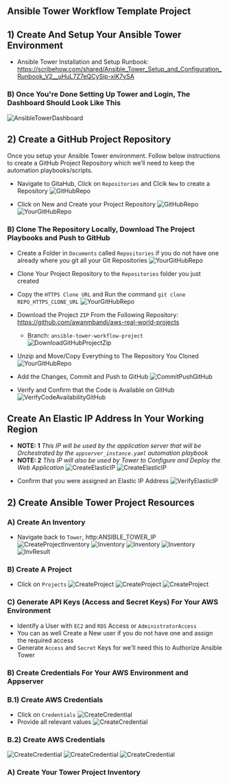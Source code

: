 ## Ansible Tower Workflow Template Project

## 1) Create And Setup Your Ansible Tower Environment
- Ansible Tower Installation and Setup Runbook: https://scribehow.com/shared/Ansible_Tower_Setup_and_Configuration_Runbook_V2__uHuL7Z7eQCySip-xiK7ySA 

### B) Once You're Done Setting Up Tower and Login, The Dashboard Should Look Like This
![AnsibleTowerDashboard](https://github.com/awanmbandi/aws-real-world-projects/blob/project-resources-docs/images/Screen%20Shot%202023-11-14%20at%2011.43.19%20AM.png)

## 2) Create a GitHub Project Repository
Once you setup your Ansible Tower environment. Follow below instructions to create a GitHub Project  Repository which we’ll need to keep the automation playbooks/scripts.
- Navigate to GitaHub, Click on `Repositories` and Clcik `New` to create a Repository
![GitHubRepo](https://github.com/awanmbandi/aws-real-world-projects/blob/project-resources-docs/images/Screen%20Shot%202023-11-14%20at%2011.56.09%20AM.png)

- Click on New and Create your Project Repository
![GitHubRepo](https://github.com/awanmbandi/aws-real-world-projects/blob/project-resources-docs/images/Screen%20Shot%202023-11-14%20at%2012.02.22%20PM.png)
![YourGitHubRepo](https://github.com/awanmbandi/aws-real-world-projects/blob/project-resources-docs/images/Screen%20Shot%202023-11-14%20at%2012.07.48%20PM.png)

### B) Clone The Repository Locally, Download The Project Playbooks and Push to GitHub
- Create a Folder in `Documents` called `Repositories` if you do not have one already where you git all your Git Repositories
![YourGitHubRepo](https://github.com/awanmbandi/aws-real-world-projects/blob/project-resources-docs/images/Screen%20Shot%202023-11-14%20at%2012.17.05%20PM.png)

- Clone Your Project Repository to the `Repositories` folder you just created
- Copy the `HTTPS Clone URL` and Run the command `git clone REPO_HTTPS_CLONE_URL`
![YourGitHubRepo](https://github.com/awanmbandi/aws-real-world-projects/blob/project-resources-docs/images/Screen%20Shot%202023-11-14%20at%2012.34.12%20PM.png)

- Download the Project `ZIP` From the Following Repository: https://github.com/awanmbandi/aws-real-world-projects
    - Branch: `ansible-tower-workflow-project`
![DownloadGitHubProjectZip](https://github.com/awanmbandi/aws-real-world-projects/blob/project-resources-docs/images/Screen%20Shot%202023-11-14%20at%2012.27.05%20PM.png)

- Unzip and Move/Copy Everything to The Repository You Cloned
![YourGitHubRepo](https://github.com/awanmbandi/aws-real-world-projects/blob/project-resources-docs/images/Screen%20Shot%202023-11-14%20at%201.09.34%20PM.png)

- Add the Changes, Commit and Push to GitHub
![CommitPushGitHub](https://github.com/awanmbandi/aws-real-world-projects/blob/project-resources-docs/images/Screen%20Shot%202023-11-14%20at%201.23.02%20PM.png)
- Verify and Confirm that the Code is Available on GitHub
![VerifyCodeAvailabilityGitHub](https://github.com/awanmbandi/aws-real-world-projects/blob/project-resources-docs/images/Screen%20Shot%202023-11-14%20at%201.26.05%20PM.png)

## Create An Elastic IP Address In Your Working Region
* **NOTE: 1** *This IP will be used by the application server that will be Orchestrated by the `appserver_instance.yaml` automation playbook*
* **NOTE: 2** *This IP will also be used by Tower to Configure and Deploy the Web Application*
![CreateElasticIP](https://github.com/awanmbandi/aws-real-world-projects/blob/project-resources-docs/images/Screen%20Shot%202023-11-14%20at%2011.23.41%20AM.png)
![CreateElasticIP](https://github.com/awanmbandi/aws-real-world-projects/blob/project-resources-docs/images/Screen%20Shot%202023-11-14%20at%2011.29.51%20AM.png)

- Confirm that you were assigned an Elastic IP Address
![VerifyElasticIP](https://github.com/awanmbandi/aws-real-world-projects/blob/project-resources-docs/images/Screen%20Shot%202023-11-14%20at%2011.37.36%20AM.png)

## 2) Create Ansible Tower Project Resources
### A) Create An Inventory
- Navigate back to `Tower`, http:ANSIBLE_TOWER_IP
![CreateProjectInventory](https://github.com/awanmbandi/aws-real-world-projects/blob/project-resources-docs/images/Screen%20Shot%202023-11-14%20at%206.48.56%20PM.png)
![Inventory](https://github.com/awanmbandi/aws-real-world-projects/blob/project-resources-docs/images/Screen%20Shot%202023-11-14%20at%206.56.55%20PM.png)
![Inventory](https://github.com/awanmbandi/aws-real-world-projects/blob/project-resources-docs/images/Screen%20Shot%202023-11-14%20at%207.05.00%20PM.png)
![Inventory](https://github.com/awanmbandi/aws-real-world-projects/blob/project-resources-docs/images/Screen%20Shot%202023-11-14%20at%207.07.34%20PM.png)
![InvResult](https://github.com/awanmbandi/aws-real-world-projects/blob/project-resources-docs/images/Screen%20Shot%202023-11-14%20at%207.12.25%20PM.png)

### B) Create A Project
- Click on `Projects`
![CreateProject](https://github.com/awanmbandi/aws-real-world-projects/blob/project-resources-docs/images/Screen%20Shot%202023-11-14%20at%207.15.14%20PM.png)
![CreateProject](https://github.com/awanmbandi/aws-real-world-projects/blob/project-resources-docs/images/Screen%20Shot%202023-11-14%20at%207.24.13%20PM.png)
![CreateProject](https://github.com/awanmbandi/aws-real-world-projects/blob/project-resources-docs/images/Screen%20Shot%202023-11-14%20at%207.27.02%20PM.png)

### C) Generate API Keys (Access and Secret Keys) For Your AWS Environment
- Identify a User with `EC2` and `RDS` Access or `AdministratorAccess` 
- You can as well Create a New user if you do not have one and assign the required access
- Generate `Access` and `Secret` Keys for we'll need this to Authorize Ansible Tower 

### B) Create Credentials For Your AWS Environment and Appserver
### B.1) Create AWS Credentials
- Click on `Credentials`
![CreateCredential](https://github.com/awanmbandi/aws-real-world-projects/blob/project-resources-docs/images/Screen%20Shot%202023-11-14%20at%207.31.05%20PM.png)
- Provide all relevant values
![CreateCredential](https://github.com/awanmbandi/aws-real-world-projects/blob/project-resources-docs/images/Screen%20Shot%202023-11-14%20at%207.43.37%20PM.png)

### B.2) Create AWS Credentials
![CreateCredential](https://github.com/awanmbandi/aws-real-world-projects/blob/project-resources-docs/images/Screen%20Shot%202023-11-14%20at%207.52.34%20PM.png)
![CreateCredential](https://github.com/awanmbandi/aws-real-world-projects/blob/project-resources-docs/images/Screen%20Shot%202023-11-14%20at%207.57.39%20PM.png)
![CreateCredential](https://github.com/awanmbandi/aws-real-world-projects/blob/project-resources-docs/images/Screen%20Shot%202023-11-14%20at%208.04.13%20PM.png)

### A) Create Your Tower Project Inventory


